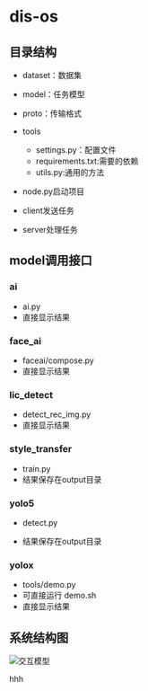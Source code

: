 # dis-os

## 目录结构

- dataset：数据集

- model：任务模型

- proto：传输格式

- tools
  
    - settings.py：配置文件
    - requirements.txt:需要的依赖
    - utils.py:通用的方法

- node.py启动项目

- client发送任务

- server处理任务


## model调用接口

### ai

- ai.py
- 直接显示结果

### face_ai

- faceai/compose.py
- 直接显示结果


### lic_detect

- detect_rec_img.py
- 直接显示结果


### style_transfer

- train.py
- 结果保存在output目录


### yolo5

- detect.py

- 结果保存在output目录


### yolox

- tools/demo.py
- 可直接运行 demo.sh
- 直接显示结果

## 系统结构图

![交互模型](https://user-images.githubusercontent.com/56027589/155711621-9426b534-ae68-4fb4-b740-144cdedc914a.png)

hhh
